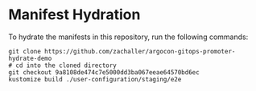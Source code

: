 # Manifest Hydration

To hydrate the manifests in this repository, run the following commands:

```shell
git clone https://github.com/zachaller/argocon-gitops-promoter-hydrate-demo
# cd into the cloned directory
git checkout 9a8108de474c7e5000dd3ba067eeae64570bd6ec
kustomize build ./user-configuration/staging/e2e
```
